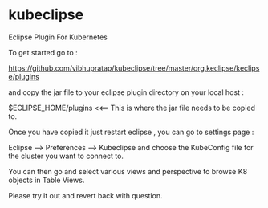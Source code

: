 # kubeclipse
Eclipse Plugin For Kubernetes

To get started go to :

https://github.com/vibhupratap/kubeclipse/tree/master/org.keclipse/keclipse/plugins

and copy the jar file to your eclipse plugin directory on your local host :

$ECLIPSE_HOME/plugins <<== This is where the jar file needs to be copied to.

Once you have copied it just restart eclipse , you can go to settings page :

Eclipse --> Preferences --> Kubeclipse and choose the KubeConfig 
file for the cluster you want to connect to.

You can then go and select various views and perspective to browse K8 
objects in Table Views.


Please try it out and revert back with question.
